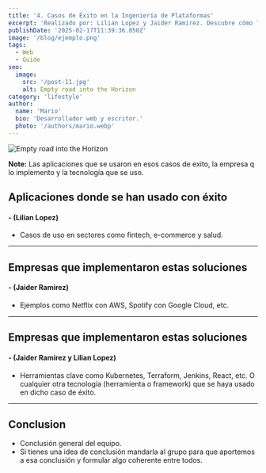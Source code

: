 ```yaml
---
title: '4. Casos de Éxito en la Ingeniería de Plataformas'
excerpt: 'Realizado por: Lilian Lopez y Jaider Ramirez. Descubre cómo la ingeniería de plataformas impulsa la innovación en el desarrollo de software. En este blog, exploramos casos de éxito de empresas que han optimizado sus flujos de trabajo, mejorado la colaboración entre equipos y acelerado la entrega de productos mediante plataformas internas, automatización y DevOps. ¡Inspírate con sus logros! 🎉'
publishDate: '2025-02-17T11:39:36.050Z'
image: '/blog/ejemplo.png'
tags:
  - Web
  - Guide
seo:
  image:
    src: '/post-11.jpg'
    alt: Empty road into the Horizon
category: 'lifestyle'
author:
  name: 'Mario'
  bio: 'Desarrollador web y escritor.'
  photo: '/authors/mario.webp'
---
```


![Empty road into the Horizon](/post-11.jpg)

**Note:** Las aplicaciones que se usaron en esos casos de exito, la empresa q lo implemento y la tecnología que se uso.

## **Aplicaciones donde se han usado con éxito**

#### **- (Lilian Lopez)**

- Casos de uso en sectores como fintech, e-commerce y salud.

---

## **Empresas que implementaron estas soluciones**

#### **- (Jaider Ramirez)**

- Ejemplos como Netflix con AWS, Spotify con Google Cloud, etc.

---

## **Empresas que implementaron estas soluciones**

#### **- (Jaider Ramirez y Lilian Lopez)**

- Herramientas clave como Kubernetes, Terraform, Jenkins, React, etc. O cualquier otra tecnología (herramienta o framework) que se haya usado en dicho caso de éxito.

---

## Conclusion

- Conclusión general del equipo.
- Si tienes una idea de conclusión mandarla al grupo para que aportemos a esa conclusión y formular algo coherente entre todos.
